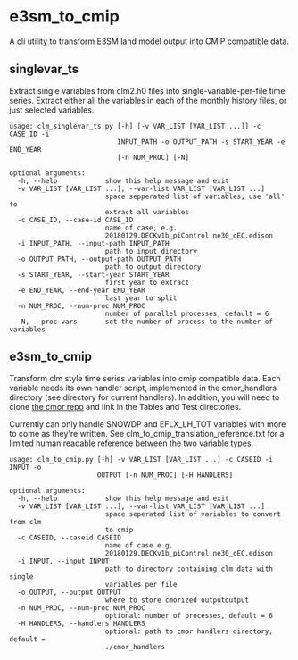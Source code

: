 # e3sm_to_cmip

A cli utility to transform E3SM land model output into CMIP compatible data.

## singlevar_ts

Extract single variables from clm2.h0 files into single-variable-per-file time series. Extract either all the variables in each of the monthly history files, or just selected variables.

```
usage: clm_singlevar_ts.py [-h] [-v VAR_LIST [VAR_LIST ...]] -c CASE_ID -i
                           INPUT_PATH -o OUTPUT_PATH -s START_YEAR -e END_YEAR
                           [-n NUM_PROC] [-N]

optional arguments:
  -h, --help            show this help message and exit
  -v VAR_LIST [VAR_LIST ...], --var-list VAR_LIST [VAR_LIST ...]
                        space sepperated list of variables, use 'all' to
                        extract all variables
  -c CASE_ID, --case-id CASE_ID
                        name of case, e.g.
                        20180129.DECKv1b_piControl.ne30_oEC.edison
  -i INPUT_PATH, --input-path INPUT_PATH
                        path to input directory
  -o OUTPUT_PATH, --output-path OUTPUT_PATH
                        path to output directory
  -s START_YEAR, --start-year START_YEAR
                        first year to extract
  -e END_YEAR, --end-year END_YEAR
                        last year to split
  -n NUM_PROC, --num-proc NUM_PROC
                        number of parallel processes, default = 6
  -N, --proc-vars       set the number of process to the number of variables
```

## e3sm_to_cmip

Transform clm style time series variables into cmip compatible data. Each variable needs its own handler script, implemented in the cmor_handlers directory (see directory for current handlers). In addition, you will need to clone [the cmor repo](https://github.com/PCMDI/cmor) and link in the Tables and Test directories.

Currently can only handle SNOWDP and EFLX_LH_TOT variables with more to come as they're written. See clm_to_cmip_translation_reference.txt for a limited human readable reference between the two variable types.

```
usage: clm_to_cmip.py [-h] -v VAR_LIST [VAR_LIST ...] -c CASEID -i INPUT -o
                      OUTPUT [-n NUM_PROC] [-H HANDLERS]

optional arguments:
  -h, --help            show this help message and exit
  -v VAR_LIST [VAR_LIST ...], --var-list VAR_LIST [VAR_LIST ...]
                        space seperated list of variables to convert from clm
                        to cmip
  -c CASEID, --caseid CASEID
                        name of case e.g.
                        20180129.DECKv1b_piControl.ne30_oEC.edison
  -i INPUT, --input INPUT
                        path to directory containing clm data with single
                        variables per file
  -o OUTPUT, --output OUTPUT
                        where to store cmorized outputoutput
  -n NUM_PROC, --num-proc NUM_PROC
                        optional: number of processes, default = 6
  -H HANDLERS, --handlers HANDLERS
                        optional: path to cmor handlers directory, default =
                        ./cmor_handlers
```